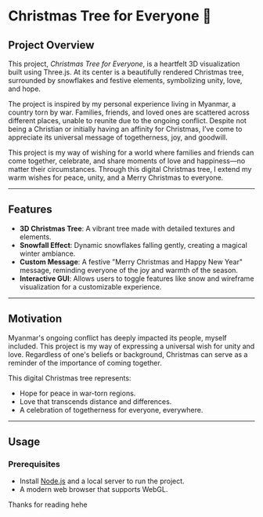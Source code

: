 # Christmas Tree for Everyone 🎄

## Project Overview

This project, *Christmas Tree for Everyone*, is a heartfelt 3D visualization built using Three.js. At its center is a beautifully rendered Christmas tree, surrounded by snowflakes and festive elements, symbolizing unity, love, and hope. 

The project is inspired by my personal experience living in Myanmar, a country torn by war. Families, friends, and loved ones are scattered across different places, unable to reunite due to the ongoing conflict. Despite not being a Christian or initially having an affinity for Christmas, I’ve come to appreciate its universal message of togetherness, joy, and goodwill.

This project is my way of wishing for a world where families and friends can come together, celebrate, and share moments of love and happiness—no matter their circumstances. Through this digital Christmas tree, I extend my warm wishes for peace, unity, and a Merry Christmas to everyone.

---

## Features

- **3D Christmas Tree**: A vibrant tree made with detailed textures and elements.
- **Snowfall Effect**: Dynamic snowflakes falling gently, creating a magical winter ambiance.
- **Custom Message**: A festive "Merry Christmas and Happy New Year" message, reminding everyone of the joy and warmth of the season.
- **Interactive GUI**: Allows users to toggle features like snow and wireframe visualization for a customizable experience.

---

## Motivation

Myanmar's ongoing conflict has deeply impacted its people, myself included. This project is my way of expressing a universal wish for unity and love. Regardless of one's beliefs or background, Christmas can serve as a reminder of the importance of coming together.

This digital Christmas tree represents:
- Hope for peace in war-torn regions.
- Love that transcends distance and differences.
- A celebration of togetherness for everyone, everywhere.

---

## Usage

### Prerequisites
- Install [Node.js](https://nodejs.org/) and a local server to run the project.
- A modern web browser that supports WebGL.


Thanks for reading hehe